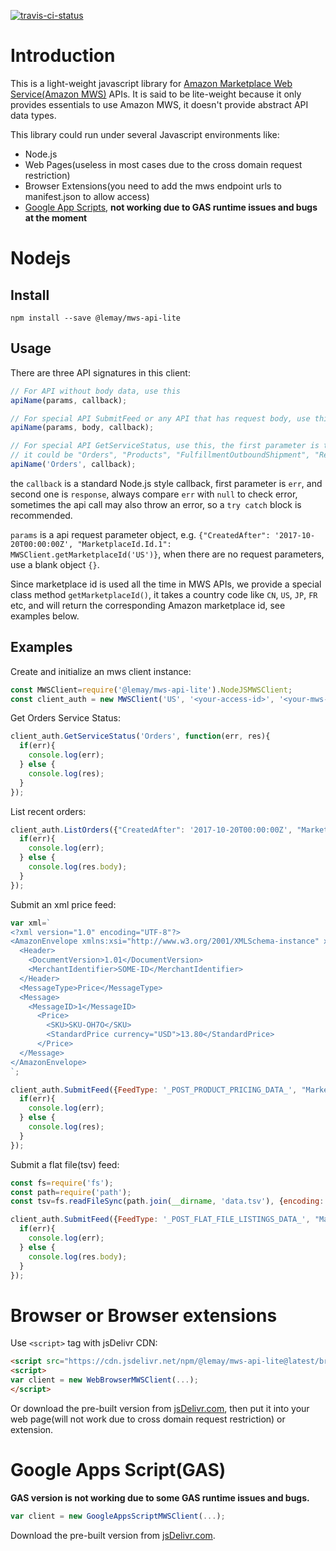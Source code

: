 [![travis-ci-status](https://travis-ci.org/lemay/mws-api-lite.svg)](https://travis-ci.org/lemay/mws-api-lite)

# Introduction 

This is a light-weight javascript library for [Amazon Marketplace Web Service(Amazon MWS)](https://developer.amazonservices.com/) APIs. 
It is said to be lite-weight because it only provides essentials to use Amazon MWS, it doesn't provide abstract API data types.

This library could run under several Javascript environments like:
* Node.js
* Web Pages(useless in most cases due to the cross domain request restriction)
* Browser Extensions(you need to add the mws endpoint urls to manifest.json to allow access)
* [Google App Scripts](https://developers.google.com/apps-script/), **not working due to GAS runtime issues and bugs at the moment**

# Nodejs

## Install

```
npm install --save @lemay/mws-api-lite
```

## Usage

There are three API signatures in this client:

```js
// For API without body data, use this
apiName(params, callback);

// For special API SubmitFeed or any API that has request body, use this one, body should be a js string, client will do the encoding
apiName(params, body, callback);

// For special API GetServiceStatus, use this, the first parameter is the section name API, with whitespace striped
// it could be "Orders", "Products", "FulfillmentOutboundShipment", "Reports" etc
apiName('Orders', callback);
```

the `callback` is a standard Node.js style callback, first parameter is `err`, and second one is `response`, always compare `err` with `null` to check error, sometimes the api call may also throw an error, so a `try catch` block is recommended.

`params` is a api request parameter object, e.g. `{"CreatedAfter": '2017-10-20T00:00:00Z', "MarketplaceId.Id.1": MWSClient.getMarketplaceId('US')}`, when there are no request parameters, use a blank object `{}`.

Since marketplace id is used all the time in MWS APIs, we provide a special class method `getMarketplaceId()`, it takes a country code like `CN`, `US`, `JP`, `FR` etc, and will return the corresponding Amazon marketplace id, see examples below.

## Examples

Create and initialize an mws client instance:
```javascript
const MWSClient=require('@lemay/mws-api-lite').NodeJSMWSClient;
const client_auth = new MWSClient('US', '<your-access-id>', '<your-mws-access-secret>', '<your-seller-id>', '<your-mws-auth-token-optional>');
```

Get Orders Service Status:
```javascript
client_auth.GetServiceStatus('Orders', function(err, res){
  if(err){
    console.log(err);
  } else {
    console.log(res);
  }
});
```

List recent orders:
```javascript
client_auth.ListOrders({"CreatedAfter": '2017-10-20T00:00:00Z', "MarketplaceId.Id.1": MWSClient.getMarketplaceId('US')}, function(err, res){
  if(err){
    console.log(err);
  } else {
    console.log(res.body);
  }
});
```

Submit an xml price feed:
```javascript
var xml=`
<?xml version="1.0" encoding="UTF-8"?>
<AmazonEnvelope xmlns:xsi="http://www.w3.org/2001/XMLSchema-instance" xsi:noNamespaceSchemaLocation="amzn-envelope.xsd">
  <Header>
    <DocumentVersion>1.01</DocumentVersion>
    <MerchantIdentifier>SOME-ID</MerchantIdentifier>
  </Header>
  <MessageType>Price</MessageType>
  <Message>
    <MessageID>1</MessageID>
      <Price>
        <SKU>SKU-OH7O</SKU>
        <StandardPrice currency="USD">13.80</StandardPrice>
      </Price>
  </Message>
</AmazonEnvelope>
`;

client_auth.SubmitFeed({FeedType: '_POST_PRODUCT_PRICING_DATA_', "MarketplaceIdList.Id.1": MWSClient.getMarketplaceId('US'), }, xml, function(err, res){
  if(err){
    console.log(err);
  } else {
    console.log(res);
  }
});
```

Submit a flat file(tsv) feed:
```javascript
const fs=require('fs');
const path=require('path');
const tsv=fs.readFileSync(path.join(__dirname, 'data.tsv'), {encoding: 'utf8'});

client_auth.SubmitFeed({FeedType: '_POST_FLAT_FILE_LISTINGS_DATA_', "MarketplaceIdList.Id.1": MWSClient.getMarketplaceId('US')}, tsv, function(err, res){
  if(err){
    console.log(err);
  } else {
    console.log(res.body);
  }
});
```

# Browser or Browser extensions

Use `<script>` tag with jsDelivr CDN: 

```html
<script src="https://cdn.jsdelivr.net/npm/@lemay/mws-api-lite@latest/browser/bundle.min.js"></script>
<script>
var client = new WebBrowserMWSClient(...);
</script>
```

Or download the pre-built version from [jsDelivr.com](https://cdn.jsdelivr.net/npm/@lemay/mws-api-lite@latest/browser/bundle.min.js),
then put it into your web page(will not work due to cross domain request restriction) or extension.

# Google Apps Script(GAS)

**GAS version is not working due to some GAS runtime issues and bugs.**

```js
var client = new GoogleAppsScriptMWSClient(...);
```

Download the pre-built version from [jsDelivr.com](https://cdn.jsdelivr.net/npm/@lemay/mws-api-lite@latest/google-apps-script/bundle.min.js).
